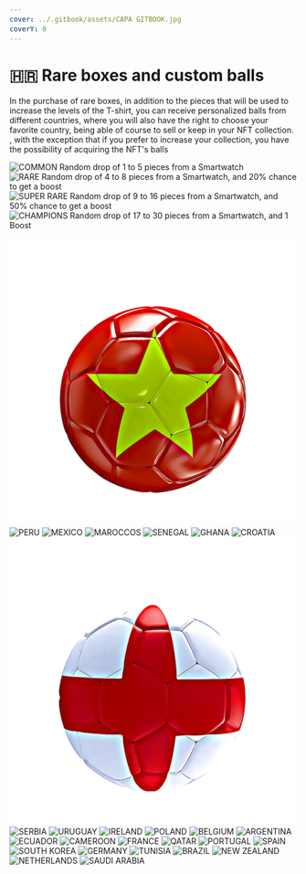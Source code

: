 ```yaml
---
cover: ../.gitbook/assets/CAPA GITBOOK.jpg
coverY: 0
---
```


# 🇭🇷 Rare boxes and custom balls

In the purchase of rare boxes, in addition to the pieces that will be used to increase the levels of the T-shirt, you can receive personalized balls from different countries, where you will also have the right to choose your favorite country, being able of course to sell or keep in your NFT collection. , with the exception that if you prefer to increase your collection, you have the possibility of acquiring the NFT's balls

![COMMON
Random drop of 1 to 5 pieces from a Smartwatch](<../.gitbook/assets/package sportmove.png>) ![RARE
Random drop of 4 to 8 pieces from a Smartwatch, and 20% chance to get a boost](<../.gitbook/assets/package sportmove rare (1).png>) ![SUPER RARE
Random drop of 9 to 16 pieces from a Smartwatch, and 50% chance to get a boost](<../.gitbook/assets/package sportmove superrare.png>) ![CHAMPIONS
Random drop of 17 to 30 pieces from a Smartwatch, and 1 Boost](<../.gitbook/assets/package sportmove champions (1).png>)

![CHINA](<../.gitbook/assets/3ball0043 (1).png>) ![PERU](../.gitbook/assets/peru\_ball\_3d\_flage0043.png) ![MEXICO](../.gitbook/assets/mexico\_ball\_3d\_flage0043.png) ![MAROCCOS](../.gitbook/assets/morocco\_ball\_3d\_flage0043.png) ![SENEGAL](../.gitbook/assets/senegal\_ball\_3d\_flage0043.png) ![GHANA](../.gitbook/assets/ghana\_ball\_3d\_flage0043.png) ![CROATIA](../.gitbook/assets/croatia\_ball\_3d\_flage0043.png) ![ENGLAND](../.gitbook/assets/ENGLAND.png) ![SERBIA](../.gitbook/assets/serbia\_ball\_3d\_flage0043.png) ![URUGUAY](../.gitbook/assets/uruguay\_ball\_3d\_flage0044.png) ![IRELAND](<../.gitbook/assets/ireland\_ball\_3d\_flage0043 (1).png>) ![POLAND](../.gitbook/assets/poland\_ball\_3d\_flage0043.png) ![BELGIUM](../.gitbook/assets/belgium\_ball\_3d\_flage0043.png) ![ARGENTINA](../.gitbook/assets/argentina\_ball\_3d\_flage0043.png) ![ECUADOR](../.gitbook/assets/ecuadora\_ball\_3d\_flage0043.png) ![CAMEROON](../.gitbook/assets/cameroon\_ball\_3d\_flage0043.png) ![FRANCE](../.gitbook/assets/5\_ball\_3d\_flage0043.png) ![QATAR](<../.gitbook/assets/7\_ball\_3d\_flage0043 (1).png>) ![PORTUGAL](../.gitbook/assets/6\_ball\_3d\_flage0043.png) ![SPAIN](../.gitbook/assets/4\_ball\_3d\_flage0043.png) ![SOUTH KOREA](../.gitbook/assets/9\_ball\_3d\_flage0043.png) ![GERMANY](../.gitbook/assets/2\_ball\_3d\_flage0043.png) ![TUNISIA](<../.gitbook/assets/tunisia\_ball\_3d\_flage0044 (1).png>) ![BRAZIL](../.gitbook/assets/brazil\_ball\_3d\_flage0043.png) ![NEW ZEALAND](../.gitbook/assets/australia\_ball\_3d\_flage0043.png) ![NETHERLANDS](../.gitbook/assets/netherlands\_ball\_3d\_flage0043.png) ![SAUDI ARABIA](<../.gitbook/assets/8\_ball\_3d\_flage0043 (1).png>)
